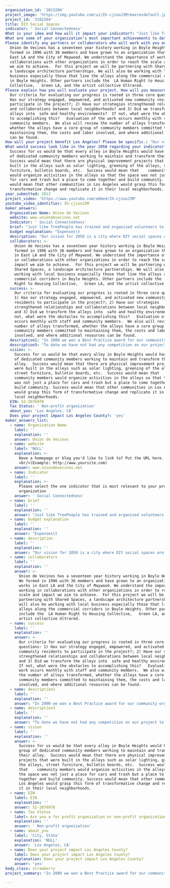 ```yaml
---
organization_id: '2013204'
project_image: 'https://img.youtube.com/vi/Ih-cjiooJ3M/maxresdefault.jpg'
project_id: '3102264'
title: DIY Social Spaces
indicator: ' Social Connectedness'
What is your idea and how will it impact your indicator?: "Just like TreePeople has trained and organized volunteers to plant trees, Union de Vecinos  proposes to train and organize 1,000s of Angeleno volunteers to design and build DIY social  space for their neighborhoods.  Los Angeles’ social connectedness deficit is rooted in our poorly maintained car dominated streets, alleys and neighborhoods.  Most Angelenos wish for a more walkable, safer, neighborly environment, but see no way they can make a change when even the simplest public space project seems to take years and hundreds of thousands of dollars. \n\n\n\n\n\nWe think we have found a solution: DIY social spaces created by volunteers in a few months for a few thousand dollars.   In the last year we have, brought neighbors together in five locations in Boyle Heights to use their DIY ingenuity  and innovation creating create shared spaces of social connectedness. This included transforming streets and alleys by building physical improvements and organizing activities to reclaim the space. Our vision for 2013 is to organize Boyle Heights neighbors to build DIY social spaces across the community so every resident lives within two blocks of a local commons . Our project will also create the tools and materials that will enable us to help Angelenos replicate this process across the city. Neighbors building their own shared social space, builds social connectedness in many ways. \n\n\n\n\n\n*\tBarn Raising— This is where neighbors share time, tools, skills, food. Together, they build relationships that flourish long after the last nail is driven.   \n\n\n*\tClaiming and Shaping Shared Space — Through the project neighbors create their own public space which deepens their commitment to the neighborhood and recruits other residents to do the same. \n\n\n*\tSparking Conversations and Relationships   Over time there will be 100s  of spontaneous connections made by residents who meet or cross paths in the space during the course of the project’s life changing the quality of relationships between neighbors.\n\n\n\n\n\nOur process engages the local neighborhood’s untapped potential by bringing people together to address common neighborhood problems.  We start by building Networks of Neighborhood Committees, composed of neighborhood residents  that make a commitment to work together to make positive changes in their local neighborhood.  These changes include building a team that creates opportunities to get to know your neighbors and to  together to build  simple DIY projects that have long lasting and transformative impacts in the community. In Boyle Heights, we began organizing activities on our streets and in our alleys such as regular cleanups, movie nights, mercados, and childrens activities.  This started to transform spaces that had been  deemed unsafe into  healthy, thriving, and desirable places to live where neighbors can play, be active, and engage in constructive community building activities. \n\n\n\n\n\nHowever organized activities alone cannot fully complete a transformation. When no activity is occurring, the streets and alleys can look and feel empty.  We have realized that we needed to reinforce the impact of our activities with physical improvements to create and promote  sustainable active and healthy alleys. In addition, given  limited municipal resources, we found ways to make the physical improvements that led into immediate changes with low investment , and without waiting for it to be done for us, but rather by doing it ourselves.  \n\n\n \n\n\nTo provide an example, one of our neighborhood committees, called Bienestar, identified a specific alley as problematic.  It was unlit, dark, filled with potholes, and painted with graffiti.  Residents also complained about the need for space next to their homes in which children could play safely. Last year, this committee  came up with a plan to transform the alley into  a small plaza.  They organized regular cleanups and removed the graffiti.  The youth in the neighborhood designed a mural and received permission to paint it on one of the buildings.  As the city did not have resources to repave the alley, neighbors was able to raise money to buy materials and the residents donated the labor and repaved the alley themselves.  They also installed solar lighting and designed and built planters.  Finally, they finished painting a design on the floor of the repaved alley. Today, when the residents want to bring their children outside they use the planters to close the alley to cars and create a small plaza in front of the mural they painted.  This was all accomplished with 6 months, less than $3,200.  By adding countless volunteer hours, the considerable skills of neighborhood residents and the passion and ownership that comes from doing it yourself, we were able to transform an alley for a small fraction of the time and resources the City or anyone else would spend to have the same impact. This is an example of neighbors taking initiative coming together to rebuild their city one block at a time.\n\n\n"
What are some of your organization’s most important achievements to date?: "In 2000 we won a Best Practice award for our community organizing from the United Nations’ Huairou Commission. In our model, solutions to a problem are developed by those most affected.  It places the community first and at the center of our work. We take a bottom up approach. We start with the community’s understanding of their problems and engage the community in addressing these issues. We organize block by block, neighborhood by neighborhood and bring this network together.  We do this through reflection, action, analysis and start again with each phase bringing new information.  Through this process community members learn to negotiate and prioritize their demands amongst themselves. Our organizing campaigns as identified by our community members include the following: preservation of healthy affordable housing; the right to clean water; the right to clean air; and the right to safe and healthy neighborhoods. \n\n\n\n\n\nThe Bienestar committees success in transforming their alley clearly demonstrated the potential for creating healthy alleys through the doityourself community action our long organizing history makes possible.   In addition to this we have the following accomplishments:\n\n\n\n\n\nEJ and Neighborhood Health and Safety\n\n\no\tNeighborhood base improvements,  Installed physical improvements to transform the use of 5 alleys in Boyle Heights and identified 6 more to begin transformation this year\n\n\no\tNegotiated to reduce costly police engagement in neighborhood activity in our community\n\n\no\tReduced  violence and fear on Fickett St without criminalization or police intervention through neighborhood occupation\n\n\no\tWorked with Environmental Justice Coalition for Water and Assemblyman John Perez to pass a state law allowing for the City of Maywood to have more regulatory powers over the water companies\n\n\no\tGained support from Assemblyman Rendon to develop a policy to create a public water district in Maywood\n\n\no\tOrganized and won two new parks in the City of Maywood; \n\n\no\tPassed a law in the City of Maywood that allows street vendors to obtain vending permits;  \n\n\no\tReprioritized how the City of LA distributed resources for basic services;\n\n\n\n\n\n\n\n\nHousing\n\n\no\tTrained and developed  tenants to understand RSO Regulations and the city’s inspection processes.\n\n\no\tIdentified and worked with 188 tenants during their inspection processes in the last year\n\n\no\tWith LACAN, formed an LA Citywide multicultural coalition that puts homeless, tenants, and public housing residents voices at the front of the struggle to expand rent control rights and protect public housing.\n\n\no\tSuccessful in swearing in one of our members as a Housing Authority of City of LA Board of Commissioner (HACLA);\n\n\no\tStopped HACLA’s elimination of public housing for a 3 year period;\n\n\no\tPassed 2 advisory measures in Maywood protecting families from the demolition of their homes; \n\n\no\tOrganized, drafted, and passed Just Cause Ordinance in the City "
Please identify any partners or collaborators who will work with you on this project.: >-
  Union de Vecinos has a seventeen year history working in Boyle Heights.  We
  formed in 1996 with 36 members and have grown to an organization that works in
  East LA and the City of Maywood. We understand the importance of working in
  collaborations with other organizations in order to reach the scale and impact
  we aim to achieve.  For this project we will be partnering with Shared Spaces,
  a landscape architecture partnerships. We will also be working with local
  business especially those that line the alleys along the commercial corridors
  in Boyle Heights. Other partners include the  LA Human Right to Housing
  Collective,   Green LA, and the artist collective Ultrared.
Please explain how you will evaluate your project. How will you measure success?: >-
  Our criteria for evaluating our progress is rooted in three core questions: 1)
  Has our strategy engaged, empowered, and activated new community residents to
  participate in the project?; 2) Have our strategies strengthened relationships
  and collaborations between local neighborhoods? and 3) Did we transform the
  alleys into  safe and healthy environments?  If not, what were the obstacles
  to accomplishing this?   Evaluation of the work occurs monthly with staff and
  community members.  We also will review the number of alleys transformed,
  whether the alleys have a core group of community members committed to
  maintaining them, the costs and labor involved, and where additional resources
  can be found.
How will your project benefit Los Angeles? Please be specific.: "Our vision for 2050 is a city where DIY social spaces are more common than gas stations, Starbucks, liquor stores or police cars.  A city where each neighborhood, each set of blocks, has its neighborhood space where people regularly meet, catchup on the news and gossip, hatch new projects and just enjoy being connected. \n\n\n\n\n\nThe challenge in LA is that even the small park or plaza can take years to get approved and built and cost hundreds of thousands of dollars or more.   In contrast, our Community Living Rooms or Salas Publicas, just take weeks to build and cost less than $5,000.   The keys elements are:\n\n\n*\tTapping neighborhood volunteers wealth of knowledge, skills and commitment.\n\n\n*\tCreating and building simple, functional designs together using basic,  available materials.\n\n\n*\tTaking advantage of available land—in alleys, sidewalksidewalks, adjacent to churches, temples, nonprofits and collaborating businesses\n\n\n*\tImproving spots where people already gather—at bus stops, by the corner store, at the entrance to the alley.\n\n\n\n\n\nThis project pulls people out of their homes, brings neighbors together to work together, builds social relationships while transforming an underutilized space into a play space for the community.  It combines DIY culture with community building, with members donating their own time and labor to beautify and change how they use their alleys and local spaces. All of LA also benefits in the following ways from our project:\n\n\n\n\n\n*\tengages and demonstrates how a small group of neighbors can create their own mobile source of space given limited space across the city\n\n\n*\ttriggers a chain reaction of neighborhood change — once neighbors see  the changes they make, they join or invite  others to build new projects.\n\n\n*\tIt challenges the car culture — to get out and work with your neighbors to build something that is shared in the local neighborhood.\n\n\n*\tIt creates safe streets and neighborhood engagement in creating in addressing public safety\n\n\n*\tIt builds community networks across communities\n\n\n*\tIt is an intergenerational approach involving neighbors of all ages and all backgrounds.\n\n\n"
What would success look like in the year 2050 regarding your indicator?: >-
  Success for us would be that every alley in Boyle Heights would have a group
  of dedicated community members working to maintain and transform their alley. 
  Success would mean that there are physical improvement projects that were
  built in the alleys such as solar lighting, greening of the alleys, street
  furniture, bulletin boards, etc.  Success would mean that    community members
  would organize activities in the alleys so that the space was not just a place
  for cars and trash but a place to come together and build community. Success
  would mean that other communities in Los Angeles would grasp this form of
  transformative change and replicate it in their local neighborhoods.
year_submitted: 2013
project_video: 'https://www.youtube.com/embed/Ih-cjiooJ3M'
youtube_video_identifier: Ih-cjiooJ3M
maker_answers:
  Organization Name: Union de Vecinos
  website: www.uniondevecinos.net
  Indicator: ' Social Connectedness'
  brief: "Just like TreePeople has trained and organized volunteers to plant trees, Union de Vecinos  proposes to train and organize 1,000s of Angeleno volunteers to design and build DIY social  space for their neighborhoods.  Los Angeles’ social connectedness deficit is rooted in our poorly maintained car dominated streets, alleys and neighborhoods.  Most Angelenos wish for a more walkable, safer, neighborly environment, but see no way they can make a change when even the simplest public space project seems to take years and hundreds of thousands of dollars. \r\n\r\nWe think we have found a solution: DIY social spaces created by volunteers in a few months for a few thousand dollars.   In the last year we have, brought neighbors together in five locations in Boyle Heights to use their DIY ingenuity  and innovation creating create shared spaces of social connectedness. This included transforming streets and alleys by building physical improvements and organizing activities to reclaim the space. Our vision for 2013 is to organize Boyle Heights neighbors to build DIY social spaces across the community so every resident lives within two blocks of a local commons . Our project will also create the tools and materials that will enable us to help Angelenos replicate this process across the city. Neighbors building their own shared social space, builds social connectedness in many ways. \r\n\r\n•\tBarn Raising— This is where neighbors share time, tools, skills, food. Together, they build relationships that flourish long after the last nail is driven.   \r\n•\tClaiming and Shaping Shared Space – Through the project neighbors create their own public space which deepens their commitment to the neighborhood and recruits other residents to do the same. \r\n•\tSparking Conversations and Relationships  - Over time there will be 100s  of spontaneous connections made by residents who meet or cross paths in the space during the course of the project’s life changing the quality of relationships between neighbors.\r\n\r\nOur process engages the local neighborhood’s untapped potential by bringing people together to address common neighborhood problems.  We start by building Networks of Neighborhood Committees, composed of neighborhood residents  that make a commitment to work together to make positive changes in their local neighborhood.  These changes include building a team that creates opportunities to get to know your neighbors and to  together to build  simple DIY projects that have long lasting and transformative impacts in the community. In Boyle Heights, we began organizing activities on our streets and in our alleys such as regular cleanups, movie nights, mercados, and childrens activities.  This started to transform spaces that had been  deemed unsafe into  healthy, thriving, and desirable places to live where neighbors can play, be active, and engage in constructive community building activities. \r\n\r\nHowever organized activities alone cannot fully complete a transformation. When no activity is occurring, the streets and alleys can look and feel empty.  We have realized that we needed to reinforce the impact of our activities with physical improvements to create and promote  sustainable active and healthy alleys. In addition, given  limited municipal resources, we found ways to make the physical improvements that led into immediate changes with low investment , and without waiting for it to be done for us, but rather by doing it ourselves.  \r\n \r\nTo provide an example, one of our neighborhood committees, called Bienestar, identified a specific alley as problematic.  It was unlit, dark, filled with potholes, and painted with graffiti.  Residents also complained about the need for space next to their homes in which children could play safely. Last year, this committee  came up with a plan to transform the alley into  a small plaza.  They organized regular cleanups and removed the graffiti.  The youth in the neighborhood designed a mural and received permission to paint it on one of the buildings.  As the city did not have resources to repave the alley, neighbors was able to raise money to buy materials and the residents donated the labor and repaved the alley themselves.  They also installed solar lighting and designed and built planters.  Finally, they finished painting a design on the floor of the repaved alley. Today, when the residents want to bring their children outside they use the planters to close the alley to cars and create a small plaza in front of the mural they painted.  This was all accomplished with 6 months, less than $3,200.  By adding countless volunteer hours, the considerable skills of neighborhood residents and the passion and ownership that comes from doing it yourself, we were able to transform an alley for a small fraction of the time and resources the City or anyone else would spend to have the same impact. This is an example of neighbors taking initiative coming together to rebuild their city one block at a time.\r\n"
  budget explanation: "Expenses\t                                                                Amount\r\nProject Coordinator (80%FTE)\t                           30,000\r\nCommunity Outreach Worker (100% FTE)\t           30,000\r\nTaxes and Benefits (18%)\t                                   10,800\r\nTotal Personnel\t\t                                                   70,800\r\n\t\r\nOperating\t\r\nPrinting\t                                                                                600\r\nTelephone\t                                                                        800\t\r\nLumber\t                                                                             2,200\r\nHardware                                                                           3,500\r\nConcrete\t                                                                     7,500\r\nFixtures\t                                                                             7,800\r\nPlants/Soil\t                                                                     3,000\r\nPaint\t                                                                             2,000\r\nTruck and Equipment Rental\t                                     1,800\r\n\t\r\nTotal Operating Costs\t                                            29,200\r\n\t\r\nTotal Project Cost\t                                                  100,000\r\n"
  description: "Our vision for 2050 is a city where DIY social spaces are more common than gas stations, Starbucks, liquor stores or police cars.  A city where each neighborhood, each set of blocks, has its neighborhood space where people regularly meet, catch-up on the news and gossip, hatch new projects and just enjoy being connected. \r\n\r\nThe challenge in LA is that even the small park or plaza can take years to get approved and built and cost hundreds of thousands of dollars or more.   In contrast, our Community Living Rooms or Salas Publicas, just take weeks to build and cost less than $5,000.   The keys elements are:\r\n•\tTapping neighborhood volunteers wealth of knowledge, skills and commitment.\r\n•\tCreating and building simple, functional designs together using basic,  available materials.\r\n•\tTaking advantage of available land—in alleys, sidewalksidewalks, adjacent to churches, temples, non-profits and collaborating businesses\r\n•\tImproving spots where people already gather—at bus stops, by the corner store, at the entrance to the alley.\r\n\r\nThis project pulls people out of their homes, brings neighbors together to work together, builds social relationships while transforming an underutilized space into a play space for the community.  It combines DIY culture with community building, with members donating their own time and labor to beautify and change how they use their alleys and local spaces. All of LA also benefits in the following ways from our project:\r\n\r\n•\tengages and demonstrates how a small group of neighbors can create their own mobile source of space given limited space across the city\r\n•\ttriggers a chain reaction of neighborhood change – once neighbors see  the changes they make, they join or invite  others to build new projects.\r\n•\tIt challenges the car culture – to get out and work with your neighbors to build something that is shared in the local neighborhood.\r\n•\tIt creates safe streets and neighborhood engagement in creating in addressing public safety\r\n•\tIt builds community networks across communities\r\n•\tIt is an intergenerational approach involving neighbors of all ages and all backgrounds.\r\n"
  collaborators: >-
    Union de Vecinos has a seventeen year history working in Boyle Heights.  We
    formed in 1996 with 36 members and have grown to an organization that works
    in East LA and the City of Maywood. We understand the importance of working
    in collaborations with other organizations in order to reach the scale and
    impact we aim to achieve.  For this project we will be partnering with
    Shared Spaces, a landscape architecture partnerships. We will also be
    working with local business especially those that line the alleys along the
    commercial corridors in Boyle Heights. Other partners include the  LA Human
    Right to Housing Collective,   Green LA, and the artist collective Ultrared.
  success: >-
    Our criteria for evaluating our progress is rooted in three core questions:
    1) Has our strategy engaged, empowered, and activated new community
    residents to participate in the project?; 2) Have our strategies
    strengthened relationships and collaborations between local neighborhoods?
    and 3) Did we transform the alleys into  safe and healthy environments?  If
    not, what were the obstacles to accomplishing this?   Evaluation of the work
    occurs monthly with staff and community members.  We also will review the
    number of alleys transformed, whether the alleys have a core group of
    community members committed to maintaining them, the costs and labor
    involved, and where additional resources can be found.
  description1: "In 2000 we won a Best Practice award for our community organizing from the United Nations’ Huairou Commission. In our model, solutions to a problem are developed by those most affected.  It places the community first and at the center of our work. We take a bottom up approach. We start with the community’s understanding of their problems and engage the community in addressing these issues. We organize block by block, neighborhood by neighborhood and bring this network together.  We do this through reflection, action, analysis and start again with each phase bringing new information.  Through this process community members learn to negotiate and prioritize their demands amongst themselves. Our organizing campaigns as identified by our community members include the following: preservation of healthy affordable housing; the right to clean water; the right to clean air; and the right to safe and healthy neighborhoods. \r\n\r\nThe Bienestar committees success in transforming their alley clearly demonstrated the potential for creating healthy alleys through the do-it-yourself community action our long organizing history makes possible.   In addition to this we have the following accomplishments:\r\n\r\nEJ and Neighborhood Health and Safety\r\no\tNeighborhood base improvements,  Installed physical improvements to transform the use of 5 alleys in Boyle Heights and identified 6 more to begin transformation this year\r\no\tNegotiated to reduce costly police engagement in neighborhood activity in our community\r\no\tReduced  violence and fear on Fickett St without criminalization or police intervention through neighborhood occupation\r\no\tWorked with Environmental Justice Coalition for Water and Assemblyman John Perez to pass a state law allowing for the City of Maywood to have more regulatory powers over the water companies\r\no\tGained support from Assemblyman Rendon to develop a policy to create a public water district in Maywood\r\no\tOrganized and won two new parks in the City of Maywood; \r\no\tPassed a law in the City of Maywood that allows street vendors to obtain vending permits;  \r\no\tReprioritized how the City of LA distributed resources for basic services;\r\n\r\n\r\nHousing\r\no\tTrained and developed  tenants to understand RSO Regulations and the city’s inspection processes.\r\no\tIdentified and worked with 188 tenants during their inspection processes in the last year\r\no\tWith LACAN, formed an LA Citywide multi-cultural coalition that puts homeless, tenants, and public housing residents voices at the front of the struggle to expand rent control rights and protect public housing.\r\no\tSuccessful in swearing in one of our members as a Housing Authority of City of LA Board of Commissioner (HACLA);\r\no\tStopped HACLA’s elimination of public housing for a 3 year period;\r\no\tPassed 2 advisory measures in Maywood protecting families from the demolition of their homes; \r\no\tOrganized, drafted, and passed Just Cause Ordinance in the City "
  description3: "To date we have not had any competition on our project to repurpose and reclaim the alleys. Our challenge has been describing what we do to skeptics in the community. Typically after some of those who have been skeptical come out to an event they develop a better understanding first hand of what we are trying to accomplish and eventually get involved.  One example is when we organized Friday Night in the Alleys .  In one of the alleys, that space was dominated by some kids in a way that was perceived unsafe by the neighbors.  When we closed the alley for a couple hours to organize some activities for kids, the mothers blocked the alley with cones to prevent cars from coming in.  Several of the kids were upset that they couldn’t pass but eventually drove away after seeing what was going on. The next Friday night, those same kids joined the event helping to keep cars out of the alley.  This began to create dialogue between the kids and the mothers.  The mothers realized that the kids were just like any other kid and became less afraid of them, both parties learned to come together around something positive for their neighborhood. \r\n\r\nOther attitudes that compete against us is apathy, neighborhood gentrification and the desire to normalize neighborhoods.  With respect to apathy our most successful tool to compete aginst that has been the completion of a pilot projects.  Once neighbors in the surrounding neighborhoods walked by and saw how we transformed an alley they came to us asking when and how they could do a project like their in their neighborhood.  They saw how simple, effective and quickly this can be done.  They realized how by using skills within their own neighborhoods how much ownership and control over a public space they could have in creating something positive and useful for local community residents. We already have 4 other neighborhoods wanting to start projects.\r\n\r\nGiven that Boyle Heights is ½ mile east of downtown LA, it has been the target of 11 redevelopment projects since 1996.  It has seen an investment of close to 4 billion dollar of public funds on these projects.  This has created significant change in our neighborhoods.  With this change has come the desire to normalize our neighborhood so that it looks like other neighborhoods. Our DIY projects will help to maintain the culture and community that resides in Boyle Heights.  Each of the three alleys that we have already transformed have very different identifying projects that were tailored to the needs of the residents who live in those areas.  Though one project created a placita, another one lined the alley with planters, and another one created booths in which vendors could sell on weekends. Our DIY projects allow for the flexibility  of residents to determine how best to transform the alley into a safe and creative public space that can be shared by all.\r\n"
  vision: >-
    Success for us would be that every alley in Boyle Heights would have a group
    of dedicated community members working to maintain and transform their
    alley.  Success would mean that there are physical improvement projects that
    were built in the alleys such as solar lighting, greening of the alleys,
    street furniture, bulletin boards, etc.  Success would mean that   
    community members would organize activities in the alleys so that the space
    was not just a place for cars and trash but a place to come together and
    build community. Success would mean that other communities in Los Angeles
    would grasp this form of transformative change and replicate it in their
    local neighborhoods.
  EIN: 52-2076978
  Tax Status: ' Non-profit organization'
  about_you: 'Los Angeles, CA'
  Does your project impact Los Angeles County?: 'yes'
maker_answers_list:
  - name: Organization Name
    label: ''
    explanation: ''
    answer: Union de Vecinos
  - name: website
    label: 'NULL'
    explanation: >-
      Have a homepage or blog you'd like to link to? Put the URL here.
      <br/>(Example: http://www.yoursite.com)
    answer: www.uniondevecinos.net
  - name: Indicator
    label: ''
    explanation: >-
      Please select the one indicator that is most relevant to your project or
      organization
    answer: ' Social Connectedness'
  - name: brief
    label: ''
    explanation: ''
    answer: "Just like TreePeople has trained and organized volunteers to plant trees, Union de Vecinos  proposes to train and organize 1,000s of Angeleno volunteers to design and build DIY social  space for their neighborhoods.  Los Angeles’ social connectedness deficit is rooted in our poorly maintained car dominated streets, alleys and neighborhoods.  Most Angelenos wish for a more walkable, safer, neighborly environment, but see no way they can make a change when even the simplest public space project seems to take years and hundreds of thousands of dollars. \r\n\r\nWe think we have found a solution: DIY social spaces created by volunteers in a few months for a few thousand dollars.   In the last year we have, brought neighbors together in five locations in Boyle Heights to use their DIY ingenuity  and innovation creating create shared spaces of social connectedness. This included transforming streets and alleys by building physical improvements and organizing activities to reclaim the space. Our vision for 2013 is to organize Boyle Heights neighbors to build DIY social spaces across the community so every resident lives within two blocks of a local commons . Our project will also create the tools and materials that will enable us to help Angelenos replicate this process across the city. Neighbors building their own shared social space, builds social connectedness in many ways. \r\n\r\n•\tBarn Raising— This is where neighbors share time, tools, skills, food. Together, they build relationships that flourish long after the last nail is driven.   \r\n•\tClaiming and Shaping Shared Space – Through the project neighbors create their own public space which deepens their commitment to the neighborhood and recruits other residents to do the same. \r\n•\tSparking Conversations and Relationships  - Over time there will be 100s  of spontaneous connections made by residents who meet or cross paths in the space during the course of the project’s life changing the quality of relationships between neighbors.\r\n\r\nOur process engages the local neighborhood’s untapped potential by bringing people together to address common neighborhood problems.  We start by building Networks of Neighborhood Committees, composed of neighborhood residents  that make a commitment to work together to make positive changes in their local neighborhood.  These changes include building a team that creates opportunities to get to know your neighbors and to  together to build  simple DIY projects that have long lasting and transformative impacts in the community. In Boyle Heights, we began organizing activities on our streets and in our alleys such as regular cleanups, movie nights, mercados, and childrens activities.  This started to transform spaces that had been  deemed unsafe into  healthy, thriving, and desirable places to live where neighbors can play, be active, and engage in constructive community building activities. \r\n\r\nHowever organized activities alone cannot fully complete a transformation. When no activity is occurring, the streets and alleys can look and feel empty.  We have realized that we needed to reinforce the impact of our activities with physical improvements to create and promote  sustainable active and healthy alleys. In addition, given  limited municipal resources, we found ways to make the physical improvements that led into immediate changes with low investment , and without waiting for it to be done for us, but rather by doing it ourselves.  \r\n \r\nTo provide an example, one of our neighborhood committees, called Bienestar, identified a specific alley as problematic.  It was unlit, dark, filled with potholes, and painted with graffiti.  Residents also complained about the need for space next to their homes in which children could play safely. Last year, this committee  came up with a plan to transform the alley into  a small plaza.  They organized regular cleanups and removed the graffiti.  The youth in the neighborhood designed a mural and received permission to paint it on one of the buildings.  As the city did not have resources to repave the alley, neighbors was able to raise money to buy materials and the residents donated the labor and repaved the alley themselves.  They also installed solar lighting and designed and built planters.  Finally, they finished painting a design on the floor of the repaved alley. Today, when the residents want to bring their children outside they use the planters to close the alley to cars and create a small plaza in front of the mural they painted.  This was all accomplished with 6 months, less than $3,200.  By adding countless volunteer hours, the considerable skills of neighborhood residents and the passion and ownership that comes from doing it yourself, we were able to transform an alley for a small fraction of the time and resources the City or anyone else would spend to have the same impact. This is an example of neighbors taking initiative coming together to rebuild their city one block at a time.\r\n"
  - name: budget explanation
    label: ''
    explanation: ''
    answer: "Expenses\t                                                                Amount\r\nProject Coordinator (80%FTE)\t                           30,000\r\nCommunity Outreach Worker (100% FTE)\t           30,000\r\nTaxes and Benefits (18%)\t                                   10,800\r\nTotal Personnel\t\t                                                   70,800\r\n\t\r\nOperating\t\r\nPrinting\t                                                                                600\r\nTelephone\t                                                                        800\t\r\nLumber\t                                                                             2,200\r\nHardware                                                                           3,500\r\nConcrete\t                                                                     7,500\r\nFixtures\t                                                                             7,800\r\nPlants/Soil\t                                                                     3,000\r\nPaint\t                                                                             2,000\r\nTruck and Equipment Rental\t                                     1,800\r\n\t\r\nTotal Operating Costs\t                                            29,200\r\n\t\r\nTotal Project Cost\t                                                  100,000\r\n"
  - name: description
    label: ''
    explanation: ''
    answer: "Our vision for 2050 is a city where DIY social spaces are more common than gas stations, Starbucks, liquor stores or police cars.  A city where each neighborhood, each set of blocks, has its neighborhood space where people regularly meet, catch-up on the news and gossip, hatch new projects and just enjoy being connected. \r\n\r\nThe challenge in LA is that even the small park or plaza can take years to get approved and built and cost hundreds of thousands of dollars or more.   In contrast, our Community Living Rooms or Salas Publicas, just take weeks to build and cost less than $5,000.   The keys elements are:\r\n•\tTapping neighborhood volunteers wealth of knowledge, skills and commitment.\r\n•\tCreating and building simple, functional designs together using basic,  available materials.\r\n•\tTaking advantage of available land—in alleys, sidewalksidewalks, adjacent to churches, temples, non-profits and collaborating businesses\r\n•\tImproving spots where people already gather—at bus stops, by the corner store, at the entrance to the alley.\r\n\r\nThis project pulls people out of their homes, brings neighbors together to work together, builds social relationships while transforming an underutilized space into a play space for the community.  It combines DIY culture with community building, with members donating their own time and labor to beautify and change how they use their alleys and local spaces. All of LA also benefits in the following ways from our project:\r\n\r\n•\tengages and demonstrates how a small group of neighbors can create their own mobile source of space given limited space across the city\r\n•\ttriggers a chain reaction of neighborhood change – once neighbors see  the changes they make, they join or invite  others to build new projects.\r\n•\tIt challenges the car culture – to get out and work with your neighbors to build something that is shared in the local neighborhood.\r\n•\tIt creates safe streets and neighborhood engagement in creating in addressing public safety\r\n•\tIt builds community networks across communities\r\n•\tIt is an intergenerational approach involving neighbors of all ages and all backgrounds.\r\n"
  - name: collaborators
    label: ''
    explanation: ''
    answer: >-
      Union de Vecinos has a seventeen year history working in Boyle Heights. 
      We formed in 1996 with 36 members and have grown to an organization that
      works in East LA and the City of Maywood. We understand the importance of
      working in collaborations with other organizations in order to reach the
      scale and impact we aim to achieve.  For this project we will be
      partnering with Shared Spaces, a landscape architecture partnerships. We
      will also be working with local business especially those that line the
      alleys along the commercial corridors in Boyle Heights. Other partners
      include the  LA Human Right to Housing Collective,   Green LA, and the
      artist collective Ultrared.
  - name: success
    label: ''
    explanation: ''
    answer: >-
      Our criteria for evaluating our progress is rooted in three core
      questions: 1) Has our strategy engaged, empowered, and activated new
      community residents to participate in the project?; 2) Have our strategies
      strengthened relationships and collaborations between local neighborhoods?
      and 3) Did we transform the alleys into  safe and healthy environments? 
      If not, what were the obstacles to accomplishing this?   Evaluation of the
      work occurs monthly with staff and community members.  We also will review
      the number of alleys transformed, whether the alleys have a core group of
      community members committed to maintaining them, the costs and labor
      involved, and where additional resources can be found.
  - name: description1
    label: ''
    explanation: ''
    answer: "In 2000 we won a Best Practice award for our community organizing from the United Nations’ Huairou Commission. In our model, solutions to a problem are developed by those most affected.  It places the community first and at the center of our work. We take a bottom up approach. We start with the community’s understanding of their problems and engage the community in addressing these issues. We organize block by block, neighborhood by neighborhood and bring this network together.  We do this through reflection, action, analysis and start again with each phase bringing new information.  Through this process community members learn to negotiate and prioritize their demands amongst themselves. Our organizing campaigns as identified by our community members include the following: preservation of healthy affordable housing; the right to clean water; the right to clean air; and the right to safe and healthy neighborhoods. \r\n\r\nThe Bienestar committees success in transforming their alley clearly demonstrated the potential for creating healthy alleys through the do-it-yourself community action our long organizing history makes possible.   In addition to this we have the following accomplishments:\r\n\r\nEJ and Neighborhood Health and Safety\r\no\tNeighborhood base improvements,  Installed physical improvements to transform the use of 5 alleys in Boyle Heights and identified 6 more to begin transformation this year\r\no\tNegotiated to reduce costly police engagement in neighborhood activity in our community\r\no\tReduced  violence and fear on Fickett St without criminalization or police intervention through neighborhood occupation\r\no\tWorked with Environmental Justice Coalition for Water and Assemblyman John Perez to pass a state law allowing for the City of Maywood to have more regulatory powers over the water companies\r\no\tGained support from Assemblyman Rendon to develop a policy to create a public water district in Maywood\r\no\tOrganized and won two new parks in the City of Maywood; \r\no\tPassed a law in the City of Maywood that allows street vendors to obtain vending permits;  \r\no\tReprioritized how the City of LA distributed resources for basic services;\r\n\r\n\r\nHousing\r\no\tTrained and developed  tenants to understand RSO Regulations and the city’s inspection processes.\r\no\tIdentified and worked with 188 tenants during their inspection processes in the last year\r\no\tWith LACAN, formed an LA Citywide multi-cultural coalition that puts homeless, tenants, and public housing residents voices at the front of the struggle to expand rent control rights and protect public housing.\r\no\tSuccessful in swearing in one of our members as a Housing Authority of City of LA Board of Commissioner (HACLA);\r\no\tStopped HACLA’s elimination of public housing for a 3 year period;\r\no\tPassed 2 advisory measures in Maywood protecting families from the demolition of their homes; \r\no\tOrganized, drafted, and passed Just Cause Ordinance in the City "
  - name: description3
    label: ''
    explanation: ''
    answer: "To date we have not had any competition on our project to repurpose and reclaim the alleys. Our challenge has been describing what we do to skeptics in the community. Typically after some of those who have been skeptical come out to an event they develop a better understanding first hand of what we are trying to accomplish and eventually get involved.  One example is when we organized Friday Night in the Alleys .  In one of the alleys, that space was dominated by some kids in a way that was perceived unsafe by the neighbors.  When we closed the alley for a couple hours to organize some activities for kids, the mothers blocked the alley with cones to prevent cars from coming in.  Several of the kids were upset that they couldn’t pass but eventually drove away after seeing what was going on. The next Friday night, those same kids joined the event helping to keep cars out of the alley.  This began to create dialogue between the kids and the mothers.  The mothers realized that the kids were just like any other kid and became less afraid of them, both parties learned to come together around something positive for their neighborhood. \r\n\r\nOther attitudes that compete against us is apathy, neighborhood gentrification and the desire to normalize neighborhoods.  With respect to apathy our most successful tool to compete aginst that has been the completion of a pilot projects.  Once neighbors in the surrounding neighborhoods walked by and saw how we transformed an alley they came to us asking when and how they could do a project like their in their neighborhood.  They saw how simple, effective and quickly this can be done.  They realized how by using skills within their own neighborhoods how much ownership and control over a public space they could have in creating something positive and useful for local community residents. We already have 4 other neighborhoods wanting to start projects.\r\n\r\nGiven that Boyle Heights is ½ mile east of downtown LA, it has been the target of 11 redevelopment projects since 1996.  It has seen an investment of close to 4 billion dollar of public funds on these projects.  This has created significant change in our neighborhoods.  With this change has come the desire to normalize our neighborhood so that it looks like other neighborhoods. Our DIY projects will help to maintain the culture and community that resides in Boyle Heights.  Each of the three alleys that we have already transformed have very different identifying projects that were tailored to the needs of the residents who live in those areas.  Though one project created a placita, another one lined the alley with planters, and another one created booths in which vendors could sell on weekends. Our DIY projects allow for the flexibility  of residents to determine how best to transform the alley into a safe and creative public space that can be shared by all.\r\n"
  - name: vision
    label: ''
    explanation: ''
    answer: >-
      Success for us would be that every alley in Boyle Heights would have a
      group of dedicated community members working to maintain and transform
      their alley.  Success would mean that there are physical improvement
      projects that were built in the alleys such as solar lighting, greening of
      the alleys, street furniture, bulletin boards, etc.  Success would mean
      that    community members would organize activities in the alleys so that
      the space was not just a place for cars and trash but a place to come
      together and build community. Success would mean that other communities in
      Los Angeles would grasp this form of transformative change and replicate
      it in their local neighborhoods.
  - name: EIN
    label: EIN
    explanation: ''
    answer: 52-2076978
  - name: Tax Status
    label: Are you a for profit organization or non-profit organization?
    explanation: ''
    answer: ' Non-profit organization'
  - name: about_you
    label: 'City, State'
    explanation: 'NULL'
    answer: 'Los Angeles, CA'
  - name: Does your project impact Los Angeles County?
    label: Does your project impact Los Angeles County?
    explanation: Does your project impact Los Angeles County?
    answer: 'yes'
body_class: strawberry
project_summary: "In 2000 we won a Best Practice award for our community organizing from the United Nations’ Huairou Commission. In our model, solutions to a problem are developed by those most affected.  It places the community first and at the center of our work. We take a bottom up approach. We start with the community’s understanding of their problems and engage the community in addressing these issues. We organize block by block, neighborhood by neighborhood and bring this network together.  We do this through reflection, action, analysis and start again with each phase bringing new information.  Through this process community members learn to negotiate and prioritize their demands amongst themselves. Our organizing campaigns as identified by our community members include the following: preservation of healthy affordable housing; the right to clean water; the right to clean air; and the right to safe and healthy neighborhoods. \r\n\r\nThe Bienestar committees success in transforming their alley clearly demonstrated the potential for creating healthy alleys through the do-it-yourself community action our long organizing history makes possible.   In addition to this we have the following accomplishments:\r\n\r\nEJ and Neighborhood Health and Safety\r\no\tNeighborhood base improvements,  Installed physical improvements to transform the use of 5 alleys in Boyle Heights and identified 6 more to begin transformation this year\r\no\tNegotiated to reduce costly police engagement in neighborhood activity in our community\r\no\tReduced  violence and fear on Fickett St without criminalization or police intervention through neighborhood occupation\r\no\tWorked with Environmental Justice Coalition for Water and Assemblyman John Perez to pass a state law allowing for the City of Maywood to have more regulatory powers over the water companies\r\no\tGained support from Assemblyman Rendon to develop a policy to create a public water district in Maywood\r\no\tOrganized and won two new parks in the City of Maywood; \r\no\tPassed a law in the City of Maywood that allows street vendors to obtain vending permits;  \r\no\tReprioritized how the City of LA distributed resources for basic services;\r\n\r\n\r\nHousing\r\no\tTrained and developed  tenants to understand RSO Regulations and the city’s inspection processes.\r\no\tIdentified and worked with 188 tenants during their inspection processes in the last year\r\no\tWith LACAN, formed an LA Citywide multi-cultural coalition that puts homeless, tenants, and public housing residents voices at the front of the struggle to expand rent control rights and protect public housing.\r\no\tSuccessful in swearing in one of our members as a Housing Authority of City of LA Board of Commissioner (HACLA);\r\no\tStopped HACLA’s elimination of public housing for a 3 year period;\r\no\tPassed 2 advisory measures in Maywood protecting families from the demolition of their homes; \r\no\tOrganized, drafted, and passed Just Cause Ordinance in the City "

---
```

